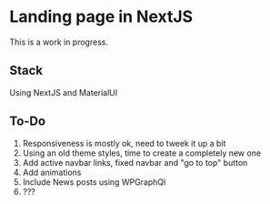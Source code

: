 # Landing page in NextJS

This is a work in progress.

## Stack

Using NextJS and MaterialUI

## To-Do

1. Responsiveness is mostly ok, need to tweek it up a bit
2. Using an old theme styles, time to create a completely new one
3. Add active navbar links, fixed navbar and "go to top" button
4. Add animations
5. Include News posts using WPGraphQl
6. ???

